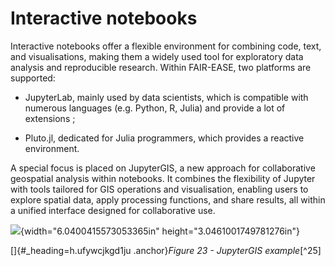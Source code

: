 
# Interactive notebooks

Interactive notebooks offer a flexible environment for combining code,
text, and visualisations, making them a widely used tool for exploratory
data analysis and reproducible research. Within FAIR-EASE, two platforms
are supported:

- JupyterLab, mainly used by data scientists, which is compatible with
  numerous languages (e.g. Python, R, Julia) and provide a lot of
  extensions ;

- Pluto.jl, dedicated for Julia programmers, which provides a reactive
  environment.

A special focus is placed on JupyterGIS, a new approach for
collaborative geospatial analysis within notebooks. It combines the
flexibility of Jupyter with tools tailored for GIS operations and
visualisation, enabling users to explore spatial data, apply processing
functions, and share results, all within a unified interface designed
for collaborative use.

![](media/image19.png){width="6.0400415573053365in"
height="3.0461001749781276in"}

[]{#_heading=h.ufywcjkgd1ju .anchor}*Figure 23 - JupyterGIS
example*[^25]